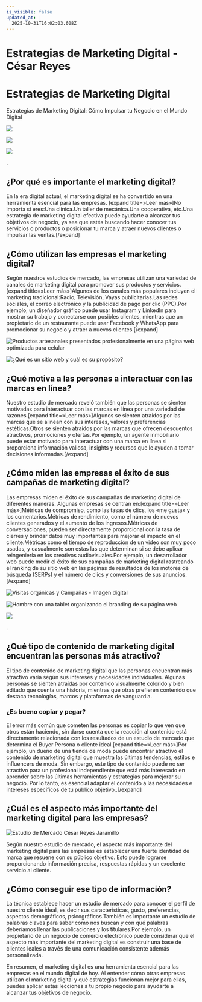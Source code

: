 ```yaml
---
is_visible: false
updated_at: |
  2025-10-31T16:02:03.608Z
---
```


# Estrategias de Marketing Digital - César Reyes
# Estrategias de Marketing Digital
Estrategias de Marketing Digital: Cómo Impulsar tu Negocio en el Mundo Digital
![](https://cesarreyesjaramillo.com/wp-content/uploads/2023/05/OBJ_PORTADA-GRUPO-1.png)
![](https://cesarreyesjaramillo.com/wp-content/uploads/2023/01/REDES-SOCIALES.png)
![](https://cesarreyesjaramillo.com/wp-content/uploads/2023/01/frame-about-nikicivi-3.png)
.
## ¿Por qué es importante el marketing digital?
En la era digital actual, el marketing digital se ha convertido en una herramienta esencial para las empresas. [expand title=»Leer más»]No importa si eres:Una clínica.Un taller de mecánica.Una cooperativa, etc.Una estrategia de marketing digital efectiva puede ayudarte a alcanzar tus objetivos de negocio, ya sea que estés buscando hacer conocer tus servicios o productos o posicionar tu marca y atraer nuevos clientes o impulsar las ventas.[/expand]
## ¿Cómo utilizan las empresas el marketing digital?
Según nuestros estudios de mercado, las empresas utilizan una variedad de canales de marketing digital para promover sus productos y servicios.[expand title=»Leer más»]Algunos de los canales más populares incluyen el marketing tradicional:Radio, Televisión, Vayas publicitarias.Las redes sociales, el correo electrónico y la publicidad de pago por clic (PPC).Por ejemplo, un diseñador gráfico puede usar Instagram y LinkedIn para mostrar su trabajo y conectarse con posibles clientes, mientras que un propietario de un restaurante puede usar Facebook y WhatsApp para promocionar su negocio y atraer a nuevos clientes.[/expand]
![Productos artesanales presentados profesionalmente en una página web optimizada para celular](https://cesarreyesjaramillo.com/wp-content/uploads/2023/05/PRESENTA-TUS-PRODUCTOS.jpg)
![¿Qué es un sitio web y cuál es su propósito?](https://cesarreyesjaramillo.com/wp-content/uploads/2023/04/asda.jpg)
## ¿Qué motiva a las personas a interactuar con las marcas en línea?
Nuestro estudio de mercado reveló también que las personas se sienten motivadas para interactuar con las marcas en línea por una variedad de razones.[expand title=»Leer más»]Algunos se sienten atraídos por las marcas que se alinean con sus intereses, valores y preferencias estéticas.Otros se sienten atraídos por las marcas que ofrecen descuentos atractivos, promociones y ofertas.Por ejemplo, un agente inmobiliario puede estar motivado para interactuar con una marca en línea si proporciona información valiosa, insights y recursos que le ayuden a tomar decisiones informadas.[/expand]
## ¿Cómo miden las empresas el éxito de sus campañas de marketing digital?
Las empresas miden el éxito de sus campañas de marketing digital de diferentes maneras. Algunas empresas se centran en:[expand title=»Leer más»]Métricas de compromiso, como las tasas de clics, los «me gusta» y los comentarios.Métricas de rendimiento, como el número de nuevos clientes generados y el aumento de los ingresos.Métricas de conversaciones, pueden ser directamente proporcional con la tasa de cierres y brindar datos muy importantes para mejorar el impacto en el cliente.Métricas como el tiempo de reproducción de un video son muy poco usadas, y casualmente son estas las que determinan si se debe aplicar reingeniería en los creativos audiovisuales.Por ejemplo, un desarrollador web puede medir el éxito de sus campañas de marketing digital rastreando el ranking de su sitio web en las páginas de resultados de los motores de búsqueda (SERPs) y el número de clics y conversiones de sus anuncios.[/expand]
![Visitas orgánicas y Campañas - Imagen digital](https://cesarreyesjaramillo.com/wp-content/uploads/2023/01/Visitas-organicas-y-Campanas.png)
![Hombre con una tablet organizando el branding de su página web](https://cesarreyesjaramillo.com/wp-content/uploads/2023/04/portafolio-digital-1024x680.webp)
![](https://cesarreyesjaramillo.com/wp-content/uploads/2023/01/frame-about-nikicivi-3.png)
.
## ¿Qué tipo de contenido de marketing digital encuentran las personas más atractivo?
El tipo de contenido de marketing digital que las personas encuentran más atractivo varía según sus intereses y necesidades individuales. Algunas personas se sienten atraídas por contenido visualmente colorido y bien editado que cuenta una historia, mientras que otras prefieren contenido que destaca tecnologías, marcos y plataformas de vanguardia.
### ¿Es bueno copiar y pegar?
El error más común que cometen las personas es copiar lo que ven que otros están haciendo, sin darse cuenta que la reacción al contenido está directamente relacionada con los resultados de un estudio de mercado que determina el Buyer Persona o cliente ideal.[expand title=»Leer más»]Por ejemplo, un dueño de una tienda de moda puede encontrar atractivo el contenido de marketing digital que muestra las últimas tendencias, estilos e influencers de moda. Sin embargo, este tipo de contenido puede no ser atractivo para un profesional independiente que está más interesado en aprender sobre las últimas herramientas y estrategias para mejorar su negocio. Por lo tanto, es esencial adaptar el contenido a las necesidades e intereses específicos de tu público objetivo..[/expand]
## ¿Cuál es el aspecto más importante del marketing digital para las empresas?
![Estudio de Mercado César Reyes Jaramillo](https://cesarreyesjaramillo.com/wp-content/uploads/2023/01/Estudio-de-Mercado-1024x1024.png)
Según nuestro estudio de mercado, el aspecto más importante del marketing digital para las empresas es establecer una fuerte identidad de marca que resuene con su público objetivo. Esto puede lograrse proporcionando información precisa, respuestas rápidas y un excelente servicio al cliente.
## ¿Cómo conseguir ese tipo de información?
La técnica establece hacer un estudio de mercado para conocer el perfil de nuestro cliente ideal, es decir sus características, gusto, preferencias, aspectos demográficos, psicográficos.También es importante un estudio de palabras claves para saber como nos buscan y con qué palabras deberíamos llenar las publicaciones y los titulares.Por ejemplo, un propietario de un negocio de comercio electrónico puede considerar que el aspecto más importante del marketing digital es construir una base de clientes leales a través de una comunicación consistente además personalizada.
En resumen, el marketing digital es una herramienta esencial para las empresas en el mundo digital de hoy. Al entender cómo otras empresas utilizan el marketing digital y qué estrategias funcionan mejor para ellas, puedes aplicar estas lecciones a tu propio negocio para ayudarte a alcanzar tus objetivos de negocio.